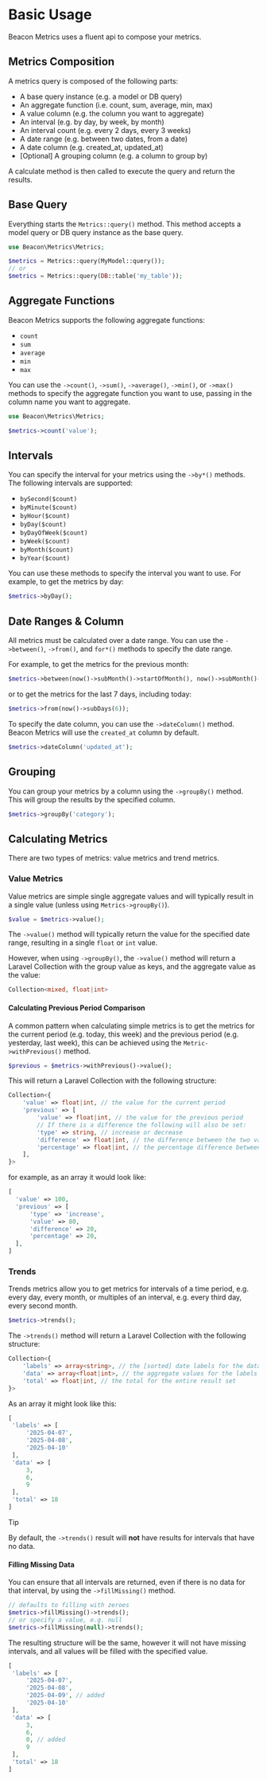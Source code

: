 # Basic Usage

Beacon Metrics uses a fluent api to compose your metrics.

## Metrics Composition

A metrics query is composed of the following parts:

- A base query instance (e.g. a model or DB query)
- An aggregate function (i.e. count, sum, average, min, max)
- A value column (e.g. the column you want to aggregate)
- An interval (e.g. by day, by week, by month)
- An interval count (e.g. every 2 days, every 3 weeks)
- A date range (e.g. between two dates, from a date)
- A date column (e.g. created_at, updated_at)
- [Optional] A grouping column (e.g. a column to group by)

A calculate method is then called to execute the query and return the results.

## Base Query

Everything starts the `Metrics::query()` method. This method accepts a model query or 
DB query instance as the base query.

```php
use Beacon\Metrics\Metrics;

$metrics = Metrics::query(MyModel::query());
// or
$metrics = Metrics::query(DB::table('my_table'));
```

## Aggregate Functions

Beacon Metrics supports the following aggregate functions:

- `count`
- `sum`
- `average`
- `min`
- `max`

You can use the `->count()`, `->sum()`, `->average()`, `->min()`, or `->max()` methods to specify the aggregate function you want to use,
passing in the column name you want to aggregate.

```php
use Beacon\Metrics\Metrics;

$metrics->count('value');
```

## Intervals

You can specify the interval for your metrics using the `->by*()` methods. The following intervals are supported:

- `bySecond($count)`
- `byMinute($count)`
- `byHour($count)`
- `byDay($count)`
- `byDayOfWeek($count)`
- `byWeek($count)`
- `byMonth($count)`
- `byYear($count)`

You can use these methods to specify the interval you want to use. For example, to get the metrics by day:

```php
$metrics->byDay();
```

## Date Ranges & Column

All metrics must be calculated over a date range. You can use the `->between()`, `->from()`, and `for*()` methods to specify the date range.

For example, to get the metrics for the previous month:

```php
$metrics->between(now()->subMonth()->startOfMonth(), now()->subMonth()->endOfMonth());
```

or to get the metrics for the last 7 days, including today:

```php
$metrics->from(now()->subDays(6));
```

To specify the date column, you can use the `->dateColumn()` method. Beacon Metrics will use the `created_at` column by default.

```php
$metrics->dateColumn('updated_at');
```

## Grouping

You can group your metrics by a column using the `->groupBy()` method. This will group the results by the specified column.

```php
$metrics->groupBy('category');
```


## Calculating Metrics

There are two types of metrics: value metrics and trend metrics.

### Value Metrics

Value metrics are simple single aggregate values and will typically result in a single value (unless using `Metrics->groupBy()`).

```php
$value = $metrics->value();
```

The `->value()` method will typically return the value for the specified date range, resulting in a single `float` or `int` value.

However, when using `->groupBy()`, the `->value()` method will return a Laravel Collection with the group value as keys, and the aggregate value as the value:

```php
Collection<mixed, float|int> 
```

#### Calculating Previous Period Comparison

A common pattern when calculating simple metrics is to get the metrics for the current period (e.g. today, this week) and the previous period (e.g. yesterday, last week),
this can be achieved using the `Metric->withPrevious()` method.

```php
$previous = $metrics->withPrevious()->value();
```

This will return a Laravel Collection with the following structure:

```php
Collection<{
    'value' => float|int, // the value for the current period
    'previous' => [
        'value' => float|int, // the value for the previous period
        // If there is a difference the following will also be set:
        'type' => string, // increase or decrease
        'difference' => float|int, // the difference between the two values
        'percentage' => float|int, // the percentage difference between the two values
    ],
}>
```

for example, as an array it would look like:

```php
[
  'value' => 100,
  'previous' => [
      'type' => 'increase',
      'value' => 80,
      'difference' => 20,
      'percentage' => 20,
  ],
]
```

### Trends

Trends metrics allow you to get metrics for intervals of a time period, e.g. every day, every month, or multiples of an interval,
e.g. every third day, every second month.

```php
$metrics->trends();
```

The `->trends()` method will return a Laravel Collection with the following structure:

```php
Collection<{
    'labels' => array<string>, // the [sorted] date labels for the data
    'data' => array<float|int>, // the aggregate values for the labels
    'total' => float|int, // the total for the entire result set
}>
```

As an array it might look like this:

```php
[
 'labels' => [
     '2025-04-07', 
     '2025-04-08', 
     '2025-04-10'
 ], 
 'data' => [
     3, 
     6, 
     9
 ], 
 'total' => 18
]
```

> [!TIP]
> By default, the `->trends()` result will **not** have results for intervals that have no data.

#### Filling Missing Data

You can ensure that all intervals are returned, even if there is no data for that interval, by using the `->fillMissing()` method.

```php
// defaults to filling with zeroes
$metrics->fillMissing()->trends();
// or specify a value, e.g. null
$metrics->fillMissing(null)->trends();
```

The resulting structure will be the same, however it will not have missing intervals, and all values will be filled with the specified value.

```php
[
 'labels' => [
     '2025-04-07', 
     '2025-04-08', 
     '2025-04-09', // added
     '2025-04-10'
 ], 
 'data' => [
     3, 
     6, 
     0, // added
     9
 ], 
 'total' => 18
]
```
